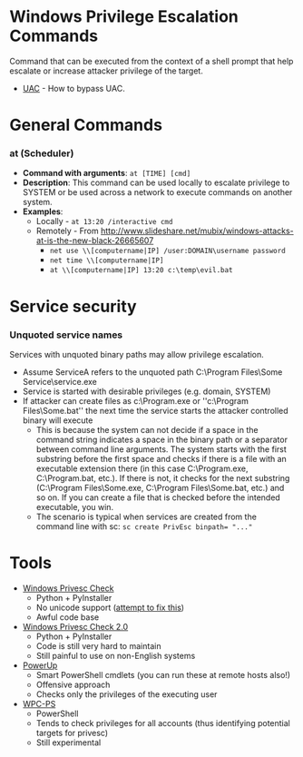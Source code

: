 # Windows Privilege Escalation Commands

Command that can be executed from the context of a shell prompt that help escalate or increase attacker privilege of the target.

  * [UAC](uac.md) - How to bypass UAC.

# General Commands
### at (Scheduler)
 * **Command with arguments**: `at [TIME] [cmd]`
 * **Description**: This command can be used locally to escalate privilege to SYSTEM or be used across a network to execute commands on another system.
 * **Examples**: 
    * Locally - `at 13:20 /interactive cmd`
    * Remotely - From http://www.slideshare.net/mubix/windows-attacks-at-is-the-new-black-26665607
         * `net use \\[computername|IP] /user:DOMAIN\username password`
         * `net time \\[computername|IP]`
         * `at \\[computername|IP] 13:20 c:\temp\evil.bat`

# Service security

### Unquoted service names

Services with unquoted binary paths may allow privilege escalation.

 * Assume ServiceA refers to the unquoted path C:\Program Files\Some Service\service.exe
 * Service is started with desirable privileges (e.g. domain, SYSTEM)
 * If attacker can create files as c:\Program.exe or ''c:\Program Files\Some.bat'' the next time the service starts the attacker controlled binary will execute
   * This is because the system can not decide if a space in the command string indicates a space in the binary path or a separator between command line arguments. The system starts with the first substring before the first space and checks if there is a file with an executable extension there (in this case C:\Program.exe, C:\Program.bat, etc.). If there is not, it checks for the next substring (C:\Program Files\Some.exe, C:\Program Files\Some.bat, etc.) and so on. If you can create a file that is checked before the intended executable, you win.
   * The scenario is typical when services are created from the command line with sc: `sc create PrivEsc binpath= "..."`

# Tools

* [Windows Privesc Check](https://code.google.com/p/windows-privesc-check/)
  * Python + PyInstaller
  * No unicode support ([attempt to fix this](https://github.com/silentsignal/wpc))
  * Awful code base
* [Windows Privesc Check 2.0](https://github.com/silentsignal/wpc/tree/wpc-2.0)
  * Python + PyInstaller
  * Code is still very hard to maintain
  * Still painful to use on non-English systems
* [PowerUp](https://github.com/HarmJ0y/PowerUp)
  * Smart PowerShell cmdlets (you can run these at remote hosts also!)
  * Offensive approach
  * Checks only the privileges of the executing user
* [WPC-PS](https://github.com/silentsignal/wpc-ps)
  * PowerShell
  * Tends to check privileges for all accounts (thus identifying potential targets for privesc)
  * Still experimental


